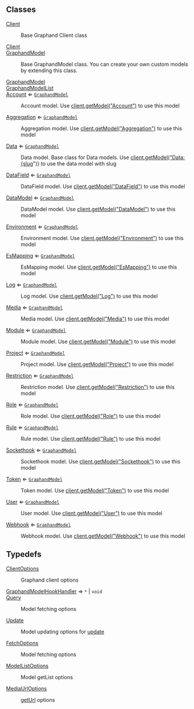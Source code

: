 ## Classes

<dl>
<dt><a href="#Client">Client</a></dt>
<dd><p>Base Graphand Client class</p>
</dd>
<dt><a href="#Client">Client</a></dt>
<dd></dd>
<dt><a href="#GraphandModel">GraphandModel</a></dt>
<dd><p>Base GraphandModel class. You can create your own custom models by extending this class.</p>
</dd>
<dt><a href="#GraphandModel">GraphandModel</a></dt>
<dd></dd>
<dt><a href="#GraphandModelList">GraphandModelList</a></dt>
<dd></dd>
<dt><a href="#Account">Account</a> ⇐ <code><a href="#GraphandModel">GraphandModel</a></code></dt>
<dd><p>Account model. Use <a href="#Client+getModel">client.getModel(&quot;Account&quot;)</a> to use this model</p>
</dd>
<dt><a href="#Aggregation">Aggregation</a> ⇐ <code><a href="#GraphandModel">GraphandModel</a></code></dt>
<dd><p>Aggregation model. Use <a href="#Client+getModel">client.getModel(&quot;Aggregation&quot;)</a> to use this model</p>
</dd>
<dt><a href="#Data">Data</a> ⇐ <code><a href="#GraphandModel">GraphandModel</a></code></dt>
<dd><p>Data model. Base class for Data models. Use <a href="#Client+getModel">client.getModel(&quot;Data:{slug</a>&quot;)} to use the data model with slug</p>
</dd>
<dt><a href="#DataField">DataField</a> ⇐ <code><a href="#GraphandModel">GraphandModel</a></code></dt>
<dd><p>DataField model. Use <a href="#Client+getModel">client.getModel(&quot;DataField&quot;)</a> to use this model</p>
</dd>
<dt><a href="#DataModel">DataModel</a> ⇐ <code><a href="#GraphandModel">GraphandModel</a></code></dt>
<dd><p>DataModel model. Use <a href="#Client+getModel">client.getModel(&quot;DataModel&quot;)</a> to use this model</p>
</dd>
<dt><a href="#Environment">Environment</a> ⇐ <code><a href="#GraphandModel">GraphandModel</a></code></dt>
<dd><p>Environment model. Use <a href="#Client+getModel">client.getModel(&quot;Environment&quot;)</a> to use this model</p>
</dd>
<dt><a href="#EsMapping">EsMapping</a> ⇐ <code><a href="#GraphandModel">GraphandModel</a></code></dt>
<dd><p>EsMapping model. Use <a href="#Client+getModel">client.getModel(&quot;EsMapping&quot;)</a> to use this model</p>
</dd>
<dt><a href="#Log">Log</a> ⇐ <code><a href="#GraphandModel">GraphandModel</a></code></dt>
<dd><p>Log model. Use <a href="#Client+getModel">client.getModel(&quot;Log&quot;)</a> to use this model</p>
</dd>
<dt><a href="#Media">Media</a> ⇐ <code><a href="#GraphandModel">GraphandModel</a></code></dt>
<dd><p>Media model. Use <a href="#Client+getModel">client.getModel(&quot;Media&quot;)</a> to use this model</p>
</dd>
<dt><a href="#Module">Module</a> ⇐ <code><a href="#GraphandModel">GraphandModel</a></code></dt>
<dd><p>Module model. Use <a href="#Client+getModel">client.getModel(&quot;Module&quot;)</a> to use this model</p>
</dd>
<dt><a href="#Project">Project</a> ⇐ <code><a href="#GraphandModel">GraphandModel</a></code></dt>
<dd><p>Project model. Use <a href="#Client+getModel">client.getModel(&quot;Project&quot;)</a> to use this model</p>
</dd>
<dt><a href="#Restriction">Restriction</a> ⇐ <code><a href="#GraphandModel">GraphandModel</a></code></dt>
<dd><p>Restriction model. Use <a href="#Client+getModel">client.getModel(&quot;Restriction&quot;)</a> to use this model</p>
</dd>
<dt><a href="#Role">Role</a> ⇐ <code><a href="#GraphandModel">GraphandModel</a></code></dt>
<dd><p>Role model. Use <a href="#Client+getModel">client.getModel(&quot;Role&quot;)</a> to use this model</p>
</dd>
<dt><a href="#Rule">Rule</a> ⇐ <code><a href="#GraphandModel">GraphandModel</a></code></dt>
<dd><p>Rule model. Use <a href="#Client+getModel">client.getModel(&quot;Rule&quot;)</a> to use this model</p>
</dd>
<dt><a href="#Sockethook">Sockethook</a> ⇐ <code><a href="#GraphandModel">GraphandModel</a></code></dt>
<dd><p>Sockethook model. Use <a href="#Client+getModel">client.getModel(&quot;Sockethook&quot;)</a> to use this model</p>
</dd>
<dt><a href="#Token">Token</a> ⇐ <code><a href="#GraphandModel">GraphandModel</a></code></dt>
<dd><p>Token model. Use <a href="#Client+getModel">client.getModel(&quot;Token&quot;)</a> to use this model</p>
</dd>
<dt><a href="#User">User</a> ⇐ <code><a href="#GraphandModel">GraphandModel</a></code></dt>
<dd><p>User model. Use <a href="#Client+getModel">client.getModel(&quot;User&quot;)</a> to use this model</p>
</dd>
<dt><a href="#Webhook">Webhook</a> ⇐ <code><a href="#GraphandModel">GraphandModel</a></code></dt>
<dd><p>Webhook model. Use <a href="#Client+getModel">client.getModel(&quot;Webhook&quot;)</a> to use this model</p>
</dd>
</dl>

## Typedefs

<dl>
<dt><a href="#ClientOptions">ClientOptions</a></dt>
<dd><p>Graphand client options</p>
</dd>
<dt><a href="#GraphandModelHookHandler">GraphandModelHookHandler</a> ⇒ <code>*</code> | <code>void</code></dt>
<dd></dd>
<dt><a href="#Query">Query</a></dt>
<dd><p>Model fetching options</p>
</dd>
<dt><a href="#Update">Update</a></dt>
<dd><p>Model updating options for <a href="#GraphandModel+update">update</a></p>
</dd>
<dt><a href="#FetchOptions">FetchOptions</a></dt>
<dd><p>Model fetching options</p>
</dd>
<dt><a href="#ModelListOptions">ModelListOptions</a></dt>
<dd><p>Model getList options</p>
</dd>
<dt><a href="#MediaUrlOptions">MediaUrlOptions</a></dt>
<dd><p><a href="#Media+getUrl">getUrl</a> options</p>
</dd>
</dl>

